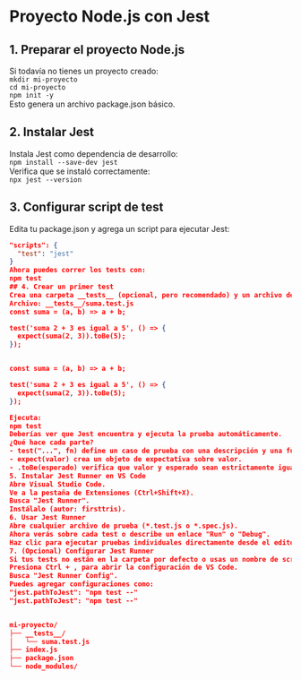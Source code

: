 # Proyecto Node.js con Jest

## 1. Preparar el proyecto Node.js  
Si todavía no tienes un proyecto creado:  
`mkdir mi-proyecto`  
`cd mi-proyecto`  
`npm init -y`  
Esto genera un archivo package.json básico.

## 2. Instalar Jest  
Instala Jest como dependencia de desarrollo:  
`npm install --save-dev jest`  
Verifica que se instaló correctamente:  
`npx jest --version`

## 3. Configurar script de test  
Edita tu package.json y agrega un script para ejecutar Jest:  
```json
"scripts": {
  "test": "jest"
}
Ahora puedes correr los tests con:
npm test
## 4. Crear un primer test
Crea una carpeta __tests__ (opcional, pero recomendado) y un archivo de prueba, por ejemplo:
Archivo: __tests__/suma.test.js
const suma = (a, b) => a + b;

test('suma 2 + 3 es igual a 5', () => {
  expect(suma(2, 3)).toBe(5);
});


const suma = (a, b) => a + b;

test('suma 2 + 3 es igual a 5', () => {
  expect(suma(2, 3)).toBe(5);
});

Ejecuta:
npm test
Deberías ver que Jest encuentra y ejecuta la prueba automáticamente.
¿Qué hace cada parte?
- test("...", fn) define un caso de prueba con una descripción y una función que contiene las aserciones.
- expect(valor) crea un objeto de expectativa sobre valor.
- .toBe(esperado) verifica que valor y esperado sean estrictamente iguales.
5. Instalar Jest Runner en VS Code
Abre Visual Studio Code.
Ve a la pestaña de Extensiones (Ctrl+Shift+X).
Busca "Jest Runner".
Instálalo (autor: firsttris).
6. Usar Jest Runner
Abre cualquier archivo de prueba (*.test.js o *.spec.js).
Ahora verás sobre cada test o describe un enlace "Run" o "Debug".
Haz clic para ejecutar pruebas individuales directamente desde el editor.
7. (Opcional) Configurar Jest Runner
Si tus tests no están en la carpeta por defecto o usas un nombre de script distinto:
Presiona Ctrl + , para abrir la configuración de VS Code.
Busca "Jest Runner Config".
Puedes agregar configuraciones como:
"jest.pathToJest": "npm test --"
"jest.pathToJest": "npm test --"


mi-proyecto/
├── __tests__/
│   └── suma.test.js
├── index.js
├── package.json
└── node_modules/